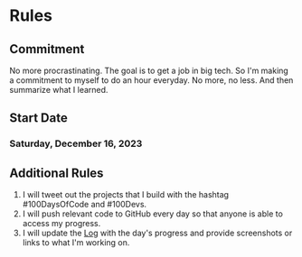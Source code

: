 # Rules

## Commitment

No more procrastinating. The goal is to get a job in big tech. So I'm making a commitment to myself to do an hour everyday. No more, no less. And then summarize what I learned.

## Start Date

### Saturday, December 16, 2023

## Additional Rules

1. I will tweet out the projects that I build with the hashtag #100DaysOfCode and #100Devs.
2. I will push relevant code to GitHub every day so that anyone is able to access my progress.
3. I will update the [Log](log.md) with the day's progress and provide screenshots or links to what I'm working on.
